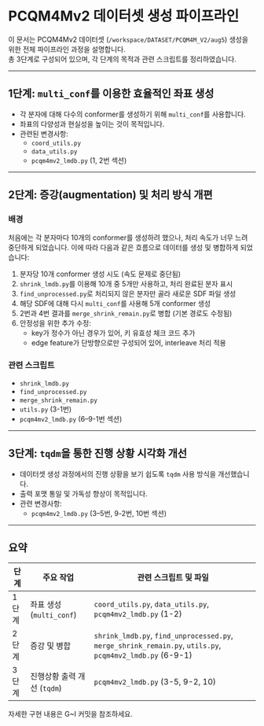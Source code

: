 # PCQM4Mv2 데이터셋 생성 파이프라인

이 문서는 PCQM4Mv2 데이터셋 (`/workspace/DATASET/PCQM4M_V2/aug5`) 생성을 위한 전체 파이프라인 과정을 설명합니다.  
총 3단계로 구성되어 있으며, 각 단계의 목적과 관련 스크립트를 정리하였습니다.

---

## 1단계: `multi_conf`를 이용한 효율적인 좌표 생성

- 각 분자에 대해 다수의 conformer를 생성하기 위해 `multi_conf`를 사용합니다.
- 좌표의 다양성과 현실성을 높이는 것이 목적입니다.
- 관련된 변경사항:
    - `coord_utils.py`
    - `data_utils.py`
    - `pcqm4mv2_lmdb.py` (1, 2번 섹션)

---

## 2단계: 증강(augmentation) 및 처리 방식 개편

### 배경

처음에는 각 분자마다 10개의 conformer를 생성하려 했으나, 처리 속도가 너무 느려 중단하게 되었습니다. 이에 따라 다음과 같은 흐름으로 데이터를 생성 및 병합하게 되었습니다:

1. 분자당 10개 conformer 생성 시도 (속도 문제로 중단됨)
2. `shrink_lmdb.py`를 이용해 10개 중 5개만 사용하고, 처리 완료된 분자 표시
3. `find_unprocessed.py`로 처리되지 않은 분자만 골라 새로운 SDF 파일 생성
4. 해당 SDF에 대해 다시 `multi_conf`를 사용해 5개 conformer 생성
5. 2번과 4번 결과를 `merge_shrink_remain.py`로 병합 (기본 경로도 수정됨)
6. 안정성을 위한 추가 수정:
   - key가 정수가 아닌 경우가 있어, 키 유효성 체크 코드 추가
   - edge feature가 단방향으로만 구성되어 있어, interleave 처리 적용

### 관련 스크립트

- `shrink_lmdb.py`
- `find_unprocessed.py`
- `merge_shrink_remain.py`
- `utils.py` (3-1번)
- `pcqm4mv2_lmdb.py` (6–9-1번 섹션)

---

## 3단계: `tqdm`을 통한 진행 상황 시각화 개선

- 데이터셋 생성 과정에서의 진행 상황을 보기 쉽도록 `tqdm` 사용 방식을 개선했습니다.
- 출력 포맷 통일 및 가독성 향상이 목적입니다.
- 관련 변경사항:
  - `pcqm4mv2_lmdb.py` (3–5번, 9-2번, 10번 섹션)

---

## 요약

| 단계 | 주요 작업                     | 관련 스크립트 및 파일 |
|------|------------------------------|------------------------|
| 1단계 | 좌표 생성 (`multi_conf`)       | `coord_utils.py`, `data_utils.py`, `pcqm4mv2_lmdb.py` (1-2) |
| 2단계 | 증강 및 병합                  | `shrink_lmdb.py`, `find_unprocessed.py`, `merge_shrink_remain.py`, `utils.py`, `pcqm4mv2_lmdb.py` (6-9-1) |
| 3단계 | 진행상황 출력 개선 (`tqdm`)    | `pcqm4mv2_lmdb.py` (3-5, 9-2, 10) |

자세한 구현 내용은 G~I 커밋을 참조하세요.
